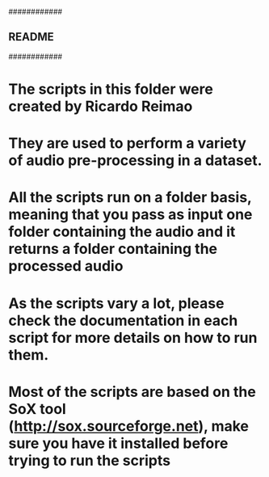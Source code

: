 ############
## README ##
############

# The scripts in this folder were created by Ricardo Reimao
# They are used to perform a variety of audio pre-processing in a dataset.
# All the scripts run on a folder basis, meaning that you pass as input one folder containing the audio and it returns a folder containing the processed audio
# As the scripts vary a lot, please check the documentation in each script for more details on how to run them.

# Most of the scripts are based on the SoX tool (http://sox.sourceforge.net), make sure you have it installed before trying to run the scripts 
